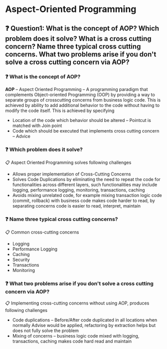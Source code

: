 # Aspect-Oriented Programming

## ❓ Question1: What is the concept of AOP? Which problem does it solve? What is a cross cutting concern? Name three typical cross cutting concerns. What two problems arise if you don't solve a cross cutting concern via AOP?

### ❓ What is the concept of AOP?

**AOP** – Aspect Oriented Programming – A programming paradigm that complements Object-oriented Programming \(OOP\) by providing a way to separate groups of crosscutting concerns from business logic code. This is achieved by ability to add additional behavior to the code without having to modify the code itself. This is achieved by specifying

* Location of the code which behavior should be altered – Pointcut is matched with Join point
* Code which should be executed that implements cross cutting concern – Advice

### ❓ Which problem does it solve?

📋 Aspect Oriented Programming solves following challenges

* Allows proper implementation of Cross-Cutting Concerns
* Solves Code Duplications by eliminating the need to repeat the code for functionalities across different layers, such functionalities may include logging, performance logging, monitoring, transactions, caching
* Avoids mixing unrelated code, for example mixing transaction logic code \(commit, rollback\) with business code makes code harder to read, by separating concerns code is easier to read, interpret, maintain

### ❓ Name three typical cross cutting concerns?

📋 Common cross-cutting concerns

* Logging
* Performance Logging
* Caching
* Security
* Transactions
* Monitoring

### ❓ What two problems arise if you don't solve a cross cutting concern via AOP?

📋 Implementing cross-cutting concerns without using AOP, produces following challenges

* Code duplications – Before/After code duplicated in all locations when normally Advise would be applied, refactoring by extraction helps but does not fully solve the problem
* Mixing of concerns – business logic code mixed with logging, transactions, caching makes code hard read and maintain



